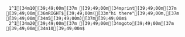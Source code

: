      1^I[34m10[39;49;00m[37m [39;49;00m[34mprint[39;49;00m[37m [39;49;00m[36mRIGHT$[39;49;00m([33m"hi there"[39;49;00m,[37m [39;49;00m[34m5[39;49;00m)[37m[39;49;00m$
     2^I[34m20[39;49;00m[37m [39;49;00m[34mgoto[39;49;00m[37m [39;49;00m[34m10[39;49;00m$
